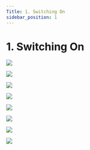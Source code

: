 ```yaml
---
Title: 1. Switching On
sidebar_position: 1
---
```


# 1. Switching On

![](/img/new-user-manual/child/1-power.jpg)

![](/img/new-user-manual/child/2-power.jpg)

![](/img/new-user-manual/child/3-power.jpg)

![](/img/new-user-manual/child/4-power.jpg)

![](/img/new-user-manual/child/5-power.jpg)

![](/img/new-user-manual/child/6-power.jpg)

![](/img/new-user-manual/child/7-power.jpg)

![](/img/new-user-manual/child/8-power.jpg)
